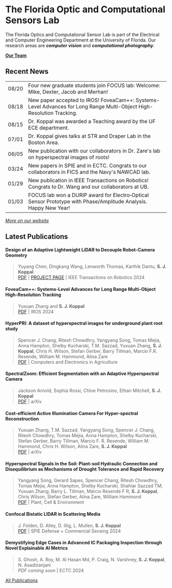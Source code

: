 # The Florida Optic and Computational Sensors Lab

The Florida Optics and Computational Sensor Lab is part of the Electrical and Computer Engineering Department at the University of Florida.
Our research areas are _**computer vision**_ and _**computational photography**_.

[**Our Team**](https://focus.ece.ufl.edu/team/)

## Recent News

<table width="100%">
<tbody>
<tr>
<td align="left">08/20</td>
<td align="left">Four new graduate students join FOCUS lab: Welcome: Mike, Dexter, Jacob and Merhan!</td>
</tr>
<tr>
<td align="left">08/18</td>
<td align="left">New paper accepted to IROS! FoveaCam++: Systems-Level Advances for Long Range Multi-Object High-Resolution Tracking.</td>
</tr>
<tr>
<td align="left">08/15</td>
<td align="left">Dr. Koppal was awarded a Teaching award by the UF ECE department.</td>
</tr>
<tr>
<td align="left">07/01</td>
<td align="left">Dr. Koppal gives talks at STR and Draper Lab in the Boston Area.</td>
</tr>
<tr>
<td align="left">06/05</td>
<td align="left">New publication with our collaborators in Dr. Zare's lab on hyperspectral images of roots!</td>
</tr>
<tr>
<td align="left">03/24</td>
<td align="left">New papers in SPIE and in ECTC. Congrats to our collaborators in FICS and the Navy's
NAWCAD lab.</td>
</tr>
<tr>
<td align="left">01/29</td>
<td align="left">New publication in IEEE Transactions on Robotics! Congrats to Dr. Wang and our
collaborators at UB.</td>
</tr>
<tr>
<td align="left">01/03</td>
<td align="left">FOCUS lab won a DURIP award for Electro‐Optical Sensor Prototype with Phase/Amplitude
Analysis. Happy New Year!</td>
</tr>
</tbody>
</table>

[*More on our website*](https://focus.ece.ufl.edu/news/)

## Latest Publications

#### Design of an Adaptive Lightweight LiDAR to Decouple Robot-Camera Geometry
> Yuyang Chen, Dingkang Wang, Lenworth Thomas, Karthik Dantu, <b>S. J. Koppal</b> \
> <a href="https://focus.ece.ufl.edu/wp-content/uploads/2024/02/23-0818_03_MS.pdf" target="_blank" rel="noopener">PDF</a> | <a href="https://focus.ece.ufl.edu/research/design-of-an-adaptive-lightweight-lidar-to-decouple-robot-camera-geometry/" target="_blank" rel="noopener">PROJECT PAGE</a> | IEEE Transactions on Robotics 2024

#### FoveaCam++: Systems-Level Advances for Long Range Multi-Object High-Resolution Tracking
> Yuxuan Zhang and <b>S. J. Koppal</b> \
> <a href="https://focus.ece.ufl.edu/wp-content/uploads/2024/08/IROS-FoveaCamPlus.pdf" target="_blank" rel="noopener">PDF</a> | IROS 2024

#### HyperPRI: A dataset of hyperspectral images for underground plant root study
> Spencer J. Chang, Ritesh Chowdhry, Yangyang Song, Tomas Mejia, Anna Hampton, Shelby Kucharski, T.M. Sazzad, Yuxuan Zhang, <b>S. J. Koppal</b>, Chris H. Wilson, Stefan Gerber, Barry Tillman, Marcio F.R. Resende, William M. Hammond, Alina Zare \
> <a href="https://focus.ece.ufl.edu/wp-content/uploads/2024/08/HyperPRI.pdf" target="_blank" rel="noopener">PDF</a> | Computers and Electronics in Agriculture

#### SpectralZoom: Efficient Segmentation with an Adaptive Hyperspectral Camera
> Jackson Arnold, Sophia Rossi, Chloe Petrosino, Ethan Mitchell, <b>S. J. Koppal</b> \
> <a href="https://arxiv.org/pdf/2406.04287" target="_blank" rel="noopener">PDF</a> | arXiv

#### Cost-efficient Active Illumination Camera For Hyper-spectral Reconstruction
> Yuxuan Zhang, T.M. Sazzad, Yangyang Song, Spencer J. Chang, Ritesh Chowdhry, Tomas Mejia, Anna Hampton, Shelby Kucharski, Stefan Gerber, Barry Tillman, Marcio F. R. Resende, William M. Hammond, Chris H. Wilson, Alina Zare, <b>S. J. Koppal</b> \
> <a href="https://arxiv.org/pdf/2406.19560" target="_blank" rel="noopener">PDF</a> | arXiv

#### Hyperspectral Signals in the Soil: Plant-soil Hydraulic Connection and Disequilibrium as Mechanisms of Drought Tolerance and Rapid Recovery
> Yangyang Song, Gerard Sapes, Spencer Chang, Ritesh Chowdhry, Tomas Mejia, Anna Hampton, Shelby Kucharski, Shahiar Sazzad TM; Yuxuan Zhang; Barry L. Tillman, Márcio Resende F R, <strong>S. J. Koppal</strong>, Chris Wilson, Stefan Gerber, Alina Zare, William Hammond \
> <a href="https://focus.ece.ufl.edu/wp-content/uploads/2024/07/Plant-Cell-Environment-2024-Song-Hyperspectral-signals-in-the-soil-Plant-soil-hydraulic-connection-and.pdf" target="_blank" rel="noopener">PDF</a> | Plant, Cell &amp; Environment

#### Confocal Bistatic LIDAR in Scattering Media
> J. Folden, D. Alley, D. Illig, L. Mullen, <strong>S. J. Koppal</strong> \
> <a href="https://focus.ece.ufl.edu/wp-content/uploads/2024/05/Confocal_Bistatic_LIDAR_in_Scattering_Media_DCS24.pdf" target="_blank" rel="noopener">PDF</a> | SPIE Defense + Commercial Sensing 2024

#### Demystifying Edge Cases in Advanced IC Packaging Inspection through Novel Explainable AI Metrics
> S. Ghosh, A. Roy, M. Al Hasan Md, P. Craig, N. Varshney,<strong> S. J. Koppal</strong>, N. Asadizanjani \
> <em>PDF coming soon</em> | ECTC 2024

[All Publications](https://focus.ece.ufl.edu/publications/)
